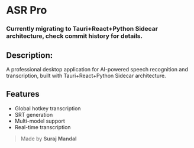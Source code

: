 # ASR Pro

### Currently migrating to Tauri+React+Python Sidecar architecture, check commit history for details.

## Description:
A professional desktop application for AI-powered speech recognition and transcription, built with Tauri+React+Python Sidecar architecture.

## Features
- Global hotkey transcription
- SRT generation
- Multi-model support
- Real-time transcription


> Made by **Suraj Mandal**